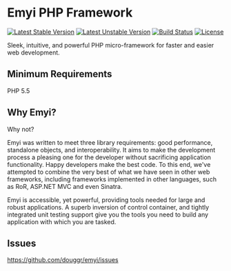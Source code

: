 # Emyi PHP Framework
[![Latest Stable Version](https://poser.pugx.org/douggr/emyi/v/stable.png)](https://packagist.org/packages/douggr/emyi) [![Latest Unstable Version](https://poser.pugx.org/douggr/emyi/v/unstable.png)](https://packagist.org/packages/douggr/emyi) [![Build Status](https://travis-ci.org/douggr/emyi.png?branch=master)](https://travis-ci.org/douggr/emyi)  [![License](https://poser.pugx.org/douggr/emyi/license.png)](https://packagist.org/packages/douggr/emyi)

Sleek, intuitive, and powerful PHP micro-framework for faster and easier web development.

## Minimum Requirements
PHP 5.5

## Why Emyi?
Why not?

Emyi was written to meet three library requirements: good performance, standalone objects, and interoperability. It aims to make the development process a pleasing one for the developer without sacrificing application functionality. Happy developers make the best code. To this end, we've attempted to combine the very best of what we have seen in other web frameworks, including frameworks implemented in other languages, such as RoR, ASP.NET MVC and even Sinatra.

Emyi is accessible, yet powerful, providing tools needed for large and robust applications. A superb inversion of control container, and tightly integrated unit testing support give you the tools you need to build any application with which you are tasked.

## Issues
https://github.com/douggr/emyi/issues

